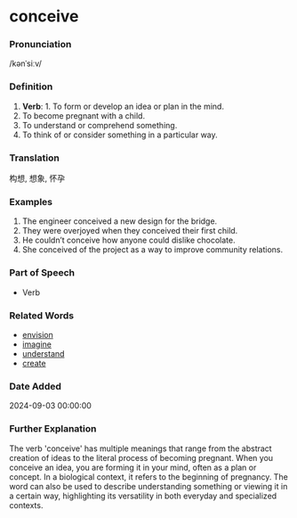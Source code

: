 # conceive
### Pronunciation
/kənˈsiːv/
### Definition
1. **Verb**: 1. To form or develop an idea or plan in the mind.
2. To become pregnant with a child.
3. To understand or comprehend something.
4. To think of or consider something in a particular way.
### Translation
构想, 想象, 怀孕
### Examples
1. The engineer conceived a new design for the bridge.
2. They were overjoyed when they conceived their first child.
3. He couldn’t conceive how anyone could dislike chocolate.
4. She conceived of the project as a way to improve community relations.
### Part of Speech
- Verb
### Related Words
- [envision](envision.md)
- [imagine](imagine.md)
- [understand](understand.md)
- [create](create.md)
### Date Added
2024-09-03 00:00:00

### Further Explanation
The verb 'conceive' has multiple meanings that range from the abstract creation of ideas to the literal process of becoming pregnant. When you conceive an idea, you are forming it in your mind, often as a plan or concept. In a biological context, it refers to the beginning of pregnancy. The word can also be used to describe understanding something or viewing it in a certain way, highlighting its versatility in both everyday and specialized contexts.